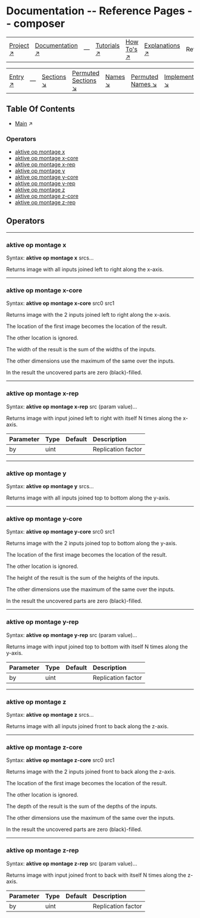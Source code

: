# Documentation -- Reference Pages -- composer

||||||||
|---|---|---|---|---|---|---|
|[Project ↗](../../README.md)|[Documentation ↗](../index.md)|&mdash;|[Tutorials ↗](../tutorials.md)|[How To's ↗](../howtos.md)|[Explanations ↗](../explanations.md)|References|

||||||||
|---|---|---|---|---|---|---|
|[Entry ↗](index.md)|&mdash;|[Sections ↘](index.md#sectree)|[Permuted Sections ↘](bypsections.md)|[Names ↘](byname.md)|[Permuted Names ↘](bypnames.md)|[Implementations ↘](bylang.md)|

## Table Of Contents

  - [Main](index.md) ↗


### Operators

 - [aktive op montage x](#op_montage_x)
 - [aktive op montage x-core](#op_montage_x_core)
 - [aktive op montage x-rep](#op_montage_x_rep)
 - [aktive op montage y](#op_montage_y)
 - [aktive op montage y-core](#op_montage_y_core)
 - [aktive op montage y-rep](#op_montage_y_rep)
 - [aktive op montage z](#op_montage_z)
 - [aktive op montage z-core](#op_montage_z_core)
 - [aktive op montage z-rep](#op_montage_z_rep)

## Operators

---
### <a name='op_montage_x'></a> aktive op montage x

Syntax: __aktive op montage x__ srcs...

Returns image with all inputs joined left to right along the x-axis.


---
### <a name='op_montage_x_core'></a> aktive op montage x-core

Syntax: __aktive op montage x-core__ src0 src1

Returns image with the 2 inputs joined left to right along the x-axis.

The location of the first image becomes the location of the result.

The other location is ignored.

The width of the result is the sum of the widths of the inputs.

The other dimensions use the maximum of the same over the inputs.

In the result the uncovered parts are zero (black)-filled.


---
### <a name='op_montage_x_rep'></a> aktive op montage x-rep

Syntax: __aktive op montage x-rep__ src (param value)...

Returns image with input joined left to right with itself N times along the x-axis.

|Parameter|Type|Default|Description|
|:---|:---|:---|:---|
|by|uint||Replication factor|

---
### <a name='op_montage_y'></a> aktive op montage y

Syntax: __aktive op montage y__ srcs...

Returns image with all inputs joined top to bottom along the y-axis.


---
### <a name='op_montage_y_core'></a> aktive op montage y-core

Syntax: __aktive op montage y-core__ src0 src1

Returns image with the 2 inputs joined top to bottom along the y-axis.

The location of the first image becomes the location of the result.

The other location is ignored.

The height of the result is the sum of the heights of the inputs.

The other dimensions use the maximum of the same over the inputs.

In the result the uncovered parts are zero (black)-filled.


---
### <a name='op_montage_y_rep'></a> aktive op montage y-rep

Syntax: __aktive op montage y-rep__ src (param value)...

Returns image with input joined top to bottom with itself N times along the y-axis.

|Parameter|Type|Default|Description|
|:---|:---|:---|:---|
|by|uint||Replication factor|

---
### <a name='op_montage_z'></a> aktive op montage z

Syntax: __aktive op montage z__ srcs...

Returns image with all inputs joined front to back along the z-axis.


---
### <a name='op_montage_z_core'></a> aktive op montage z-core

Syntax: __aktive op montage z-core__ src0 src1

Returns image with the 2 inputs joined front to back along the z-axis.

The location of the first image becomes the location of the result.

The other location is ignored.

The depth of the result is the sum of the depths of the inputs.

The other dimensions use the maximum of the same over the inputs.

In the result the uncovered parts are zero (black)-filled.


---
### <a name='op_montage_z_rep'></a> aktive op montage z-rep

Syntax: __aktive op montage z-rep__ src (param value)...

Returns image with input joined front to back with itself N times along the z-axis.

|Parameter|Type|Default|Description|
|:---|:---|:---|:---|
|by|uint||Replication factor|

